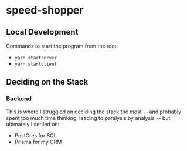 # speed-shopper

## Local Development

Commands to start the program from the root:

- `yarn startserver`
- `yarn startclient`

## Deciding on the Stack

### Backend

This is where I struggled on deciding the stack the most -- and probably spent too much time thinking, leading to paralysis by analysis -- but ultimately I settled on:

- PostGres for SQL
- Prisma for my ORM

